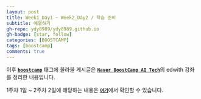 ```yaml
---
layout: post
title: Week1_Day1 ~ Week2_Day2 / 학습 준비
subtitle: 예열하기 
gh-repo: ydy8989/ydy8989.github.io
gh-badge: [star, follow]
categories: [BOOSTCAMP]
tags: [boostcamp]
comments: true
---
```


이후 [**`boostcamp`**](https://ydy8989.github.io/tags/#boostcamp) 태그에 올라올 게시글은 [**`Naver BoostCamp AI Tech`**](https://boostcamp.connect.or.kr/)의 edwith 강좌를 정리한 내용입니다.

1주차 1일 ~ 2주차 2일에 해당하는 내용은 [**`여기`**](https://github.com/ydy8989/boostcamp)에서 확인할 수 있습니다. 
 
